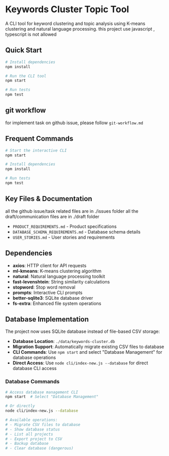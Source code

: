 # Keywords Cluster Topic Tool

A CLI tool for keyword clustering and topic analysis using K-means clustering and natural language processing.
this project use javascript , typescript is not allowed
## Quick Start

```bash
# Install dependencies
npm install

# Run the CLI tool
npm start

# Run tests
npm test
```
## git workflow
for implement task on github issue, please follow `git-workflow.md`

## Frequent Commands

```bash
# Start the interactive CLI
npm start

# Install dependencies
npm install

# Run tests
npm test
```

## Key Files & Documentation
all the github issue/task related files are in ./issues folder
all the draft/communication files are in ./draft folder
- `PRODUCT_REQUIREMENTS.md` - Product specifications
- `DATABASE_SCHEMA_REQUIREMENTS.md` - Database schema details
- `USER_STORIES.md` - User stories and requirements

## Dependencies

- **axios**: HTTP client for API requests
- **ml-kmeans**: K-means clustering algorithm
- **natural**: Natural language processing toolkit
- **fast-levenshtein**: String similarity calculations
- **stopword**: Stop word removal
- **prompts**: Interactive CLI prompts
- **better-sqlite3**: SQLite database driver
- **fs-extra**: Enhanced file system operations

## Database Implementation

The project now uses SQLite database instead of file-based CSV storage:

- **Database Location**: `./data/keywords-cluster.db`
- **Migration Support**: Automatically migrate existing CSV files to database
- **CLI Commands**: Use `npm start` and select "Database Management" for database operations
- **Direct Access**: Use `node cli/index-new.js --database` for direct database CLI access

### Database Commands
```bash
# Access database management CLI
npm start  # Select "Database Management"

# Or directly
node cli/index-new.js --database

# Available operations:
# - Migrate CSV files to database
# - Show database status  
# - List all projects
# - Export project to CSV
# - Backup database
# - Clear database (dangerous)
```